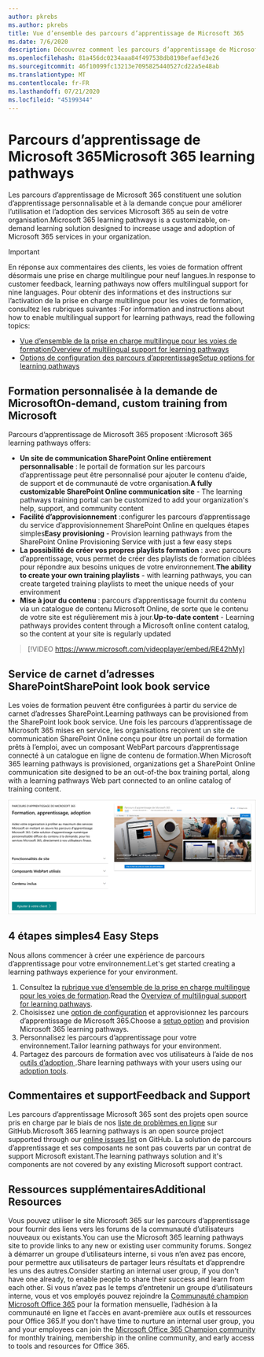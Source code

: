 ```yaml
---
author: pkrebs
ms.author: pkrebs
title: Vue d’ensemble des parcours d’apprentissage de Microsoft 365
ms.date: 7/6/2020
description: Découvrez comment les parcours d’apprentissage de Microsoft 365 peuvent accélérer l’utilisation et l’adoption des services Microsoft 365 au sein de votre organisation. Les parcours d’apprentissage incluent un composant WebPart SharePoint Online personnalisé et un site de formation modernes de communications SharePoint Online qui est facilement configuré pour votre locataire Microsoft 365.
ms.openlocfilehash: 81a456dc0234aaa84f497538db8198efaefd3e26
ms.sourcegitcommit: 46f10099fc13213e7095825440527cd22a5e48ab
ms.translationtype: MT
ms.contentlocale: fr-FR
ms.lasthandoff: 07/21/2020
ms.locfileid: "45199344"
---
```

# <a name="microsoft-365-learning-pathways"></a><span data-ttu-id="6a3ce-104">Parcours d’apprentissage de Microsoft 365</span><span class="sxs-lookup"><span data-stu-id="6a3ce-104">Microsoft 365 learning pathways</span></span> 
<span data-ttu-id="6a3ce-105">Les parcours d’apprentissage de Microsoft 365 constituent une solution d’apprentissage personnalisable et à la demande conçue pour améliorer l’utilisation et l’adoption des services Microsoft 365 au sein de votre organisation.</span><span class="sxs-lookup"><span data-stu-id="6a3ce-105">Microsoft 365 learning pathways is a customizable, on-demand learning solution designed to increase usage and adoption of Microsoft 365 services in your organization.</span></span>    

> [!IMPORTANT]
> <span data-ttu-id="6a3ce-106">En réponse aux commentaires des clients, les voies de formation offrent désormais une prise en charge multilingue pour neuf langues.</span><span class="sxs-lookup"><span data-stu-id="6a3ce-106">In response to customer feedback, learning pathways now offers multilingual support for nine languages.</span></span> <span data-ttu-id="6a3ce-107">Pour obtenir des informations et des instructions sur l’activation de la prise en charge multilingue pour les voies de formation, consultez les rubriques suivantes :</span><span class="sxs-lookup"><span data-stu-id="6a3ce-107">For information and instructions about how to enable multilingual support for learning pathways, read the following topics:</span></span> 
>- [<span data-ttu-id="6a3ce-108">Vue d’ensemble de la prise en charge multilingue pour les voies de formation</span><span class="sxs-lookup"><span data-stu-id="6a3ce-108">Overview of multilingual support for learning pathways</span></span>](custom_overview_ml.md) 
>- [<span data-ttu-id="6a3ce-109">Options de configuration des parcours d’apprentissage</span><span class="sxs-lookup"><span data-stu-id="6a3ce-109">Setup options for learning pathways</span></span>](custom_setupoptions.md)  

## <a name="on-demand-custom-training-from-microsoft"></a><span data-ttu-id="6a3ce-110">Formation personnalisée à la demande de Microsoft</span><span class="sxs-lookup"><span data-stu-id="6a3ce-110">On-demand, custom training from Microsoft</span></span>

<span data-ttu-id="6a3ce-111">Parcours d’apprentissage de Microsoft 365 proposent :</span><span class="sxs-lookup"><span data-stu-id="6a3ce-111">Microsoft 365 learning pathways offers:</span></span>

- <span data-ttu-id="6a3ce-112">**Un site de communication SharePoint Online entièrement personnalisable** : le portail de formation sur les parcours d’apprentissage peut être personnalisé pour ajouter le contenu d’aide, de support et de communauté de votre organisation.</span><span class="sxs-lookup"><span data-stu-id="6a3ce-112">**A fully customizable SharePoint Online communication site** - The learning pathways training portal can be customized to add your organization's help, support, and community content</span></span>
- <span data-ttu-id="6a3ce-113">**Facilité d’approvisionnement** :configurer les parcours d’apprentissage du service d’approvisionnement SharePoint Online en quelques étapes simples</span><span class="sxs-lookup"><span data-stu-id="6a3ce-113">**Easy provisioning** - Provision learning pathways from the SharePoint Online Provisioning Service with just a few easy steps</span></span>
- <span data-ttu-id="6a3ce-114">**La possibilité de créer vos propres playlists formation** : avec parcours d’apprentissage, vous permet de créer des playlists de formation ciblées pour répondre aux besoins uniques de votre environnement.</span><span class="sxs-lookup"><span data-stu-id="6a3ce-114">**The ability to create your own training playlists** - with learning pathways, you can create targeted training playlists to meet the unique needs of your environment</span></span>
- <span data-ttu-id="6a3ce-115">**Mise à jour du contenu** : parcours d’apprentissage fournit du contenu via un catalogue de contenu Microsoft Online, de sorte que le contenu de votre site est régulièrement mis à jour.</span><span class="sxs-lookup"><span data-stu-id="6a3ce-115">**Up-to-date content** - Learning pathways provides content through a Microsoft online content catalog, so the content at your site is regularly updated</span></span>

> [!VIDEO https://www.microsoft.com/videoplayer/embed/RE42hMy]

## <a name="sharepoint-look-book-service"></a><span data-ttu-id="6a3ce-116">Service de carnet d’adresses SharePoint</span><span class="sxs-lookup"><span data-stu-id="6a3ce-116">SharePoint look book service</span></span>
<span data-ttu-id="6a3ce-117">Les voies de formation peuvent être configurées à partir du service de carnet d’adresses SharePoint.</span><span class="sxs-lookup"><span data-stu-id="6a3ce-117">Learning pathways can be provisioned from the SharePoint look book service.</span></span> <span data-ttu-id="6a3ce-118">Une fois les parcours d’apprentissage de Microsoft 365 mises en service, les organisations reçoivent un site de communication SharePoint Online conçu pour être un portail de formation prêts à l’emploi, avec un composant WebPart parcours d’apprentissage connecté à un catalogue en ligne de contenu de formation.</span><span class="sxs-lookup"><span data-stu-id="6a3ce-118">When Microsoft 365 learning pathways is provisioned, organizations get a SharePoint Online communication site designed to be an out-of-the box training portal, along with a learning pathways Web part connected to an online catalog of training content.</span></span> 

![cg-provision.png](media/cg-provision.png)

## <a name="4-easy-steps"></a><span data-ttu-id="6a3ce-120">4 étapes simples</span><span class="sxs-lookup"><span data-stu-id="6a3ce-120">4 Easy Steps</span></span>
<span data-ttu-id="6a3ce-121">Nous allons commencer à créer une expérience de parcours d’apprentissage pour votre environnement.</span><span class="sxs-lookup"><span data-stu-id="6a3ce-121">Let's get started creating a learning pathways experience for your environment.</span></span>
1. <span data-ttu-id="6a3ce-122">Consultez la [rubrique vue d’ensemble de la prise en charge multilingue pour les voies de formation](custom_overview_ml.md).</span><span class="sxs-lookup"><span data-stu-id="6a3ce-122">Read the [Overview of multilingual support for learning pathways](custom_overview_ml.md).</span></span> 
2. <span data-ttu-id="6a3ce-123">Choisissez une [option de configuration](custom_setupoptions.md) et approvisionnez les parcours d’apprentissage de Microsoft 365.</span><span class="sxs-lookup"><span data-stu-id="6a3ce-123">Choose a [setup option](custom_setupoptions.md) and provision Microsoft 365 learning pathways.</span></span>  
3. <span data-ttu-id="6a3ce-124">Personnalisez les parcours d’apprentissage pour votre environnement.</span><span class="sxs-lookup"><span data-stu-id="6a3ce-124">Tailor learning pathways for your environment.</span></span>
4. <span data-ttu-id="6a3ce-125">Partagez des parcours de formation avec vos utilisateurs à l’aide de nos [outils d’adoption ](driveadoption.md).</span><span class="sxs-lookup"><span data-stu-id="6a3ce-125">Share learning pathways with your users using our [adoption tools](driveadoption.md).</span></span>

## <a name="feedback-and-support"></a><span data-ttu-id="6a3ce-126">Commentaires et support</span><span class="sxs-lookup"><span data-stu-id="6a3ce-126">Feedback and Support</span></span>

<span data-ttu-id="6a3ce-127">Les parcours d’apprentissage Microsoft 365 sont des projets open source pris en charge par le biais de nos [liste de problèmes en ligne](https://aka.ms/CustomLearningHelp) sur GitHub.</span><span class="sxs-lookup"><span data-stu-id="6a3ce-127">Microsoft 365 learning pathways is an open source project supported through our [online issues list](https://aka.ms/CustomLearningHelp) on GitHub.</span></span> <span data-ttu-id="6a3ce-128">La solution de parcours d’apprentissage et ses composants ne sont pas couverts par un contrat de support Microsoft existant.</span><span class="sxs-lookup"><span data-stu-id="6a3ce-128">The learning pathways solution and it's components are not covered by any existing Microsoft support contract.</span></span>  

## <a name="additional-resources"></a><span data-ttu-id="6a3ce-129">Ressources supplémentaires</span><span class="sxs-lookup"><span data-stu-id="6a3ce-129">Additional Resources</span></span>
<span data-ttu-id="6a3ce-130">Vous pouvez utiliser le site Microsoft 365 sur les parcours d’apprentissage pour fournir des liens vers les forums de la communauté d’utilisateurs nouveaux ou existants.</span><span class="sxs-lookup"><span data-stu-id="6a3ce-130">You can use the Microsoft 365 learning pathways site to provide links to any new or existing user community forums.</span></span> <span data-ttu-id="6a3ce-131">Songez à démarrer un groupe d’utilisateurs interne, si vous n’en avez pas encore, pour permettre aux utilisateurs de partager leurs résultats et d’apprendre les uns des autres.</span><span class="sxs-lookup"><span data-stu-id="6a3ce-131">Consider starting an internal user group, if you don't have one already, to enable people to share their success and learn from each other.</span></span>  <span data-ttu-id="6a3ce-132">Si vous n’avez pas le temps d’entretenir un groupe d’utilisateurs interne, vous et vos employés pouvez rejoindre la [Communauté champion Microsoft Office 365](https://aka.ms/O365Champions) pour la formation mensuelle, l’adhésion à la communauté en ligne et l’accès en avant-première aux outils et ressources pour Office 365.</span><span class="sxs-lookup"><span data-stu-id="6a3ce-132">If you don't have time to nurture an internal user group, you and your employees can join the [Microsoft Office 365 Champion community](https://aka.ms/O365Champions) for monthly training, membership in the online community, and early access to tools and resources for Office 365.</span></span>